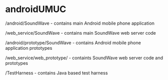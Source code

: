 # androidUMUC

/android/SoundWave - contains main Android mobile phone application

/web_service/SoundWave - contains main SoundWave web server code 

/android/prototype/SoundWave - contains Android mobile phone application prototypes

/web_service/web_prototype/ - containts SoundWave web server code and prototypes

/TestHarness - contains Java based test harness
